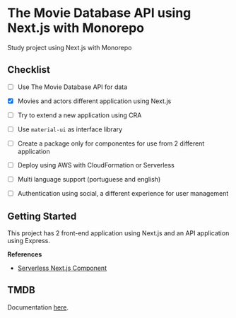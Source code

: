# The Movie Database API using Next.js with Monorepo
Study project using Next.js with Monorepo


## Checklist
- [ ] Use The Movie Database API for data
- [x] Movies and actors different application using Next.js
- [ ] Try to extend a new application using CRA
- [ ] Use `material-ui` as interface library
- [ ] Create a package only for componentes for use from 2 different application
- [ ] Deploy using AWS with CloudFormation or Serverless
- [ ] Multi language support (portuguese and english)
- [ ] Authentication using social, a different experience for user management


Getting Started
---------------

This project has 2 front-end application using Next.js and an API application using Express.

**References**
- [Serverless Next.js Component](https://github.com/serverless-nextjs/serverless-next.js)


TMDB
---------------

Documentation [here](https://developers.themoviedb.org/3/getting-started/introduction).